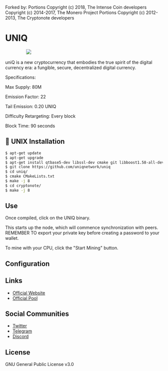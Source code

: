 Forked by:
Portions Copyright (c) 2018, The Intense Coin developers 
Copyright (c) 2014-2017, The Monero Project Portions 
Copyright (c) 2012-2013, The Cryptonote developers

# UNIQ

&nbsp;&nbsp;&nbsp;&nbsp;&nbsp;&nbsp;&nbsp;&nbsp;&nbsp;&nbsp;&nbsp;&nbsp;&nbsp;&nbsp;&nbsp;&nbsp;&nbsp;<img src="https://uniqnetwork.io/images/background/uniq_git_splash.png">

uniQ is a new cryptocurrency that embodies the true spirit of the digital currency era: a fungible, secure, decentralized digital currency.

Specifications:

Max Supply: 80M

Emission Factor: 22

Tail Emission: 0.20 UNIQ

Difficulty Retargeting: Every block

Block Time: 90 seconds


## 💾 UNIX Installation


```bash
$ apt-get update
$ apt-get upgrade
$ apt-get install qtbase5-dev libssl-dev cmake git libboost1.58-all-dev build-essential g++
$ git clone https://github.com/uniqnetwork/uniq
$ cd uniq/
$ cmake CMakeLists.txt
$ make -j 8
$ cd cryptonote/
$ make -j 8
```

## Use

Once compiled, click on the UNIQ binary. 

This starts up the node, which will commence synchronization with peers. REMEMBER TO export your private key before creating a password to your wallet.

To mine with your CPU, click the "Start Mining" button.


## Configuration


## Links
* [Official Website](https://www.uniqnetwork.io/)
* [Official Pool](http://pool.uniqnetwork.io)

## Social Communities
* [Twitter](https://twitter.com/uniq_network)
* [Telegram](https://t.me/UNIQNetwork)
* [Discord](https://discord.gg/fgakCd6)

## License
GNU General Public License v3.0
